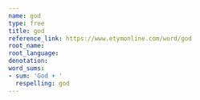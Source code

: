 ```yaml
---
name: god
type: free
title: god
reference_link: https://www.etymonline.com/word/god
root_name: 
root_language: 
denotation: 
word_sums:
- sum: 'God + '
  respelling: god
---
```

